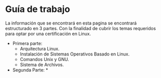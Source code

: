 # Guía de trabajo
La información que se encontrará en esta pagina se encontrará estructurado en 3 partes.
Con la finalidad de cubrir los temas requeridos para optar por una certificación en Linux.

* Primera parte:
    * Arquitectura Linux.
    * Instalación de Sistemas Operativos Basado en Linux.
    * Comandos Unix y GNU.
    * Sistema de Archivos.
*  Segunda Parte:
    * 
